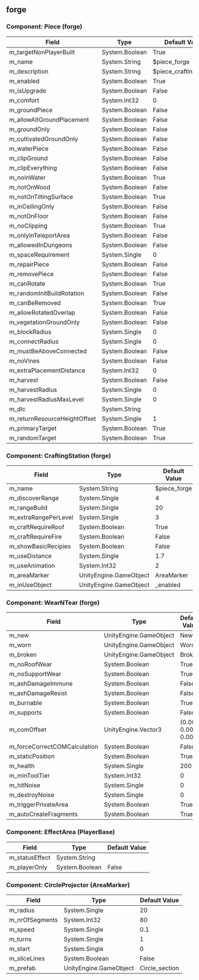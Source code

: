 ## forge

### Component: Piece (forge)

|Field|Type|Default Value|
|-----|----|-------------|
|m_targetNonPlayerBuilt|System.Boolean|True|
|m_name|System.String|$piece_forge|
|m_description|System.String|$piece_craftingstation|
|m_enabled|System.Boolean|True|
|m_isUpgrade|System.Boolean|False|
|m_comfort|System.Int32|0|
|m_groundPiece|System.Boolean|False|
|m_allowAltGroundPlacement|System.Boolean|False|
|m_groundOnly|System.Boolean|False|
|m_cultivatedGroundOnly|System.Boolean|False|
|m_waterPiece|System.Boolean|False|
|m_clipGround|System.Boolean|False|
|m_clipEverything|System.Boolean|False|
|m_noInWater|System.Boolean|True|
|m_notOnWood|System.Boolean|False|
|m_notOnTiltingSurface|System.Boolean|True|
|m_inCeilingOnly|System.Boolean|False|
|m_notOnFloor|System.Boolean|False|
|m_noClipping|System.Boolean|True|
|m_onlyInTeleportArea|System.Boolean|False|
|m_allowedInDungeons|System.Boolean|False|
|m_spaceRequirement|System.Single|0|
|m_repairPiece|System.Boolean|False|
|m_removePiece|System.Boolean|False|
|m_canRotate|System.Boolean|True|
|m_randomInitBuildRotation|System.Boolean|False|
|m_canBeRemoved|System.Boolean|True|
|m_allowRotatedOverlap|System.Boolean|False|
|m_vegetationGroundOnly|System.Boolean|False|
|m_blockRadius|System.Single|0|
|m_connectRadius|System.Single|0|
|m_mustBeAboveConnected|System.Boolean|False|
|m_noVines|System.Boolean|False|
|m_extraPlacementDistance|System.Int32|0|
|m_harvest|System.Boolean|False|
|m_harvestRadius|System.Single|0|
|m_harvestRadiusMaxLevel|System.Single|0|
|m_dlc|System.String||
|m_returnResourceHeightOffset|System.Single|1|
|m_primaryTarget|System.Boolean|True|
|m_randomTarget|System.Boolean|True|

### Component: CraftingStation (forge)

|Field|Type|Default Value|
|-----|----|-------------|
|m_name|System.String|$piece_forge|
|m_discoverRange|System.Single|4|
|m_rangeBuild|System.Single|20|
|m_extraRangePerLevel|System.Single|3|
|m_craftRequireRoof|System.Boolean|True|
|m_craftRequireFire|System.Boolean|False|
|m_showBasicRecipies|System.Boolean|False|
|m_useDistance|System.Single|1.7|
|m_useAnimation|System.Int32|2|
|m_areaMarker|UnityEngine.GameObject|AreaMarker|
|m_inUseObject|UnityEngine.GameObject|_enabled|

### Component: WearNTear (forge)

|Field|Type|Default Value|
|-----|----|-------------|
|m_new|UnityEngine.GameObject|New|
|m_worn|UnityEngine.GameObject|Worn|
|m_broken|UnityEngine.GameObject|Broken|
|m_noRoofWear|System.Boolean|True|
|m_noSupportWear|System.Boolean|True|
|m_ashDamageImmune|System.Boolean|False|
|m_ashDamageResist|System.Boolean|False|
|m_burnable|System.Boolean|True|
|m_supports|System.Boolean|False|
|m_comOffset|UnityEngine.Vector3|(0.00, 0.00, 0.00)|
|m_forceCorrectCOMCalculation|System.Boolean|False|
|m_staticPosition|System.Boolean|True|
|m_health|System.Single|200|
|m_minToolTier|System.Int32|0|
|m_hitNoise|System.Single|0|
|m_destroyNoise|System.Single|0|
|m_triggerPrivateArea|System.Boolean|True|
|m_autoCreateFragments|System.Boolean|True|

### Component: EffectArea (PlayerBase)

|Field|Type|Default Value|
|-----|----|-------------|
|m_statusEffect|System.String||
|m_playerOnly|System.Boolean|False|

### Component: CircleProjector (AreaMarker)

|Field|Type|Default Value|
|-----|----|-------------|
|m_radius|System.Single|20|
|m_nrOfSegments|System.Int32|80|
|m_speed|System.Single|0.1|
|m_turns|System.Single|1|
|m_start|System.Single|0|
|m_sliceLines|System.Boolean|False|
|m_prefab|UnityEngine.GameObject|Circle_section|


